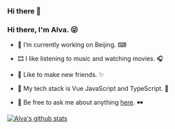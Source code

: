 ### Hi there 👋

<!--
**Carina957/Carina957** is a ✨ _special_ ✨ repository because its `README.md` (this file) appears on your GitHub profile.

Here are some ideas to get you started:

- 🔭 I’m currently working on ...
- 🌱 I’m currently learning ...
- 👯 I’m looking to collaborate on ...
- 🤔 I’m looking for help with ...
- 💬 Ask me about ...
- 📫 How to reach me: ...
- 😄 Pronouns: ...
- ⚡ Fun fact: ...
-->

### Hi there, I'm Alva. 😜

- 🔭 I’m currently working on Beijing. ⌨

- 🎞 I like listening to music and watching movies. 🎧

- 🎇 Like to make new friends. ✨

- 🎠 My tech stack is Vue JavaScript and TypeScript. 🎡

- 💬 Be free to ask me about anything [here](https://www.baidu.com/). 🕶

[![Alva's github stats](https://github-readme-stats.vercel.app/api?username=anuraghazra)](https://github.com/anuraghazra/github-readme-stats)
